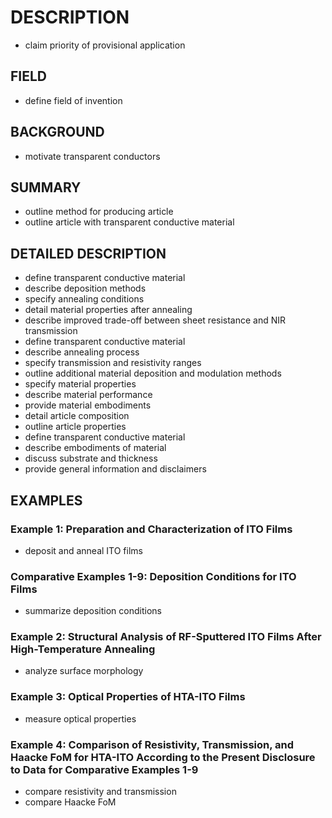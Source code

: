 # DESCRIPTION

- claim priority of provisional application

## FIELD

- define field of invention

## BACKGROUND

- motivate transparent conductors

## SUMMARY

- outline method for producing article
- outline article with transparent conductive material

## DETAILED DESCRIPTION

- define transparent conductive material
- describe deposition methods
- specify annealing conditions
- detail material properties after annealing
- describe improved trade-off between sheet resistance and NIR transmission
- define transparent conductive material
- describe annealing process
- specify transmission and resistivity ranges
- outline additional material deposition and modulation methods
- specify material properties
- describe material performance
- provide material embodiments
- detail article composition
- outline article properties
- define transparent conductive material
- describe embodiments of material
- discuss substrate and thickness
- provide general information and disclaimers

## EXAMPLES

### Example 1: Preparation and Characterization of ITO Films

- deposit and anneal ITO films

### Comparative Examples 1-9: Deposition Conditions for ITO Films

- summarize deposition conditions

### Example 2: Structural Analysis of RF-Sputtered ITO Films After High-Temperature Annealing

- analyze surface morphology

### Example 3: Optical Properties of HTA-ITO Films

- measure optical properties

### Example 4: Comparison of Resistivity, Transmission, and Haacke FoM for HTA-ITO According to the Present Disclosure to Data for Comparative Examples 1-9

- compare resistivity and transmission
- compare Haacke FoM

